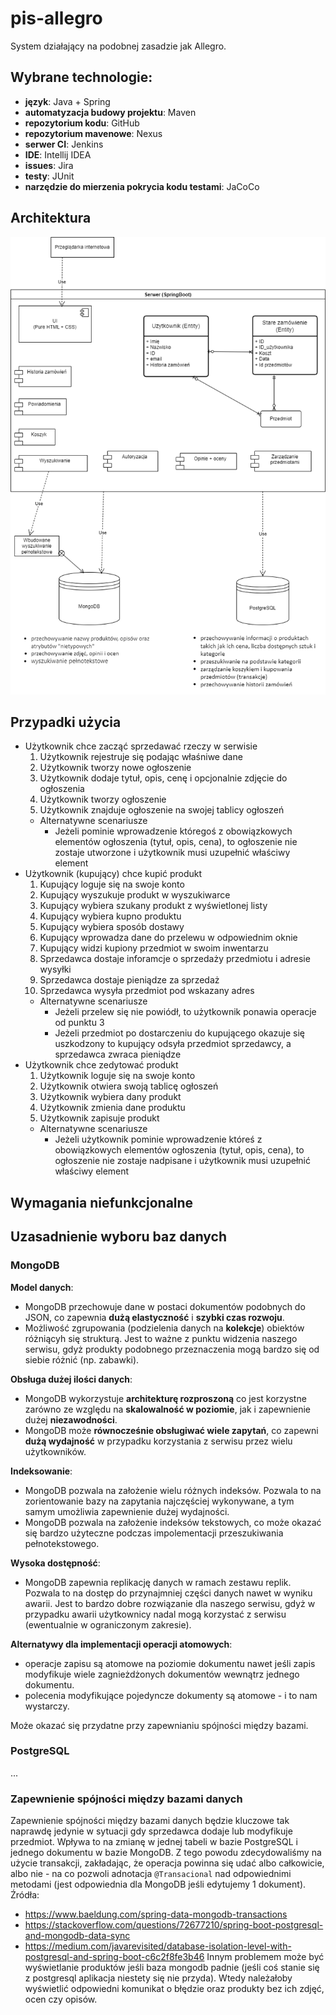 # pis-allegro
System działający na podobnej zasadzie jak Allegro.

## Wybrane technologie:
- **język**: Java + Spring
- **automatyzacja budowy projektu**: Maven
- **repozytorium kodu**: GitHub
- **repozytorium mavenowe**: Nexus
- **serwer CI**: Jenkins
- **IDE**: Intellij IDEA
- **issues**: Jira
- **testy**: JUnit
- **narzędzie do mierzenia pokrycia kodu testami**: JaCoCo

## Architektura
![diagram uml](images/architektura.png)

## Przypadki użycia

- Użytkownik chce zacząć sprzedawać rzeczy w serwisie
  1. Użytkownik rejestruje się podając właśniwe dane
  2. Użytkownik tworzy nowe ogłoszenie
  3. Użytkownik dodaje tytuł, opis, cenę i opcjonalnie zdjęcie do ogłoszenia
  4. Użytkownik tworzy ogłoszenie
  5. Użytkownik znajduje ogłoszenie na swojej tablicy ogłoszeń
  - Alternatywne scenariusze
    - Jeżeli pominie wprowadzenie któregoś z obowiązkowych elementów ogłoszenia (tytuł, opis, cena), to ogłoszenie nie zostaje utworzone i użytkownik musi uzupełnić właściwy element
- Użytkownik (kupujący) chce kupić produkt
  1. Kupujący loguje się na swoje konto
  2. Kupujący wyszukuje produkt w wyszukiwarce
  3. Kupujący wybiera szukany produkt z wyświetlonej listy
  4. Kupujący wybiera kupno produktu
  5. Kupujący wybiera sposób dostawy
  6. Kupujący wprowadza dane do przelewu w odpowiednim oknie
  7. Kupujący widzi kupiony przedmiot w swoim inwentarzu
  8. Sprzedawca dostaje inforamcje o sprzedaży przedmiotu i adresie wysyłki
  9. Sprzedawca dostaje pieniądze za sprzedaż
  10. Sprzedawca wysyła przedmiot pod wskazany adres
    - Alternatywne scenariusze
      - Jeżeli przelew się nie powiódł, to użytkownik ponawia operacje od punktu 3
      - Jeżeli przedmiot po dostarczeniu do kupującego okazuje się uszkodzony to kupujący odsyła przedmiot sprzedawcy, a sprzedawca zwraca pieniądze
- Użytkownik chce zedytować produkt
  1. Użytkownik loguje się na swoje konto
  2. Użytkownik otwiera swoją tablicę ogłoszeń
  3. Użytkownik wybiera dany produkt
  4. Użytkownik zmienia dane produktu
  5. Użytkownik zapisuje produkt
  - Alternatywne scenariusze
    - Jeżeli użytkownik pominie wprowadzenie któreś z obowiązkowych elementów ogłoszenia (tytuł, opis, cena), to ogłoszenie nie zostaje nadpisane i użytkownik musi uzupełnić właściwy element


## Wymagania niefunkcjonalne


## Uzasadnienie wyboru baz danych
### MongoDB  
**Model danych**:  
  - MongoDB przechowuje dane w postaci dokumentów podobnych do JSON, co zapewnia **dużą elastyczność** i **szybki czas rozwoju**.
  - Możliwość zgrupowania (podzielenia danych na **kolekcje**) obiektów różniącyh się strukturą. Jest to ważne z punktu widzenia naszego serwisu, gdyż produkty podobnego przeznaczenia mogą bardzo się od siebie różnić (np. zabawki).

**Obsługa dużej ilości danych**:  
  - MongoDB wykorzystuje **architekturę rozproszoną** co jest korzystne zarówno ze względu na **skalowalność w poziomie**, jak i zapewnienie dużej **niezawodności**.
  - MongoDB może **równocześnie obsługiwać wiele zapytań**, co zapewni **dużą wydajność** w przypadku korzystania z serwisu przez wielu użytkowników.

**Indeksowanie**:  
  - MongoDB pozwala na założenie wielu różnych indeksów. Pozwala to na zorientowanie bazy na zapytania najczęściej wykonywane, a tym samym umożliwia zapewnienie dużej wydajności.
  - MongoDB pozwala na założenie indeksów tekstowych, co może okazać się bardzo użyteczne podczas impolementacji przeszukiwania pełnotekstowego.

**Wysoka dostępność**:  
  - MongoDB zapewnia replikację danych w ramach zestawu replik. Pozwala to na dostęp do przynajmniej części danych nawet w wyniku awarii. Jest to bardzo dobre rozwiązanie dla naszego serwisu, gdyż w przypadku awarii użytkownicy nadal mogą korzystać z serwisu (ewentualnie w ograniczonym zakresie).

**Alternatywy dla implementacji operacji atomowych**:  
  - operacje zapisu są atomowe na poziomie dokumentu nawet jeśli zapis modyfikuje wiele zagnieżdżonych dokumentów wewnątrz jednego dokumentu.
  - polecenia modyfikujące pojedyncze dokumenty są atomowe - i to nam wystarczy.

 Może okazać się przydatne przy zapewnianiu spójności między bazami.  
 
### PostgreSQL
...

### Zapewnienie spójności między bazami danych
Zapewnienie spójności między bazami danych będzie kluczowe tak naprawdę jedynie w sytuacji gdy sprzedawca dodaje lub modyfikuje przedmiot. Wpływa to na zmianę w jednej tabeli w bazie PostgreSQL i jednego dokumentu w bazie MongoDB. Z tego powodu zdecydowaliśmy na użycie transakcji, zakładając, że operacja powinna się udać albo całkowicie, albo nie - na co pozwoli adnotacja `@Transacional` nad odpowiednimi metodami (jest odpowiednia dla MongoDB jeśli edytujemy 1 dokument).   
Źródła: 
- https://www.baeldung.com/spring-data-mongodb-transactions
- https://stackoverflow.com/questions/72677210/spring-boot-postgresql-and-mongodb-data-sync
- https://medium.com/javarevisited/database-isolation-level-with-postgresql-and-spring-boot-c6c2f8fe3b46
Innym problemem może być wyświetlanie produktów jeśli baza mongodb padnie (jeśli coś stanie się z postgresql aplikacja niestety się nie przyda). Wtedy należałoby wyświetlić odpowiedni komunikat o błędzie oraz produkty bez ich zdjęć, ocen czy opisów.
